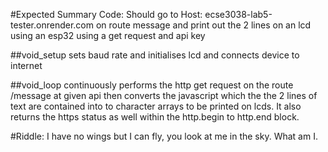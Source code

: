 #Expected Summary Code:
Should go to Host: ecse3038-lab5-tester.onrender.com on route message and print out the 2 lines on an lcd using an esp32 using a get request and api key

##void_setup 
sets baud rate and initialises lcd and connects device to internet

##void_loop
continuously performs the http get request on the route /message at given api then converts the javascript which the the 2 lines of text are contained into to character arrays to be printed on lcds. 
It also returns the https status as well within the http.begin to http.end block.

#Riddle: I have no wings but I can fly, you look at me in the sky. What am I. 
